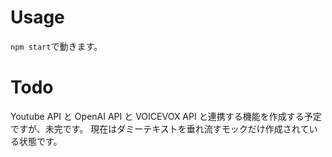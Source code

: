 # Usage

`npm start`で動きます。

# Todo

Youtube API と OpenAI API と VOICEVOX API と連携する機能を作成する予定ですが、未完です。
現在はダミーテキストを垂れ流すモックだけ作成されている状態です。
